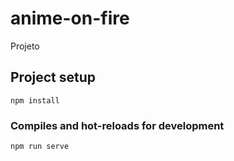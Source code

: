 # anime-on-fire
Projeto

## Project setup
```
npm install
```

### Compiles and hot-reloads for development
```
npm run serve
```
